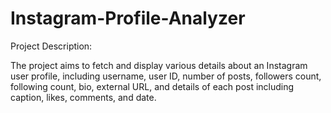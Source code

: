 # Instagram-Profile-Analyzer
Project Description:

The project aims to fetch and display various details about an Instagram user profile, including username, user ID, number of posts, followers count, following count, bio, external URL, and details of each post including caption, likes, comments, and date.

